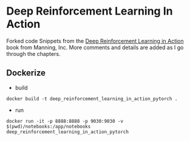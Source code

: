 # Deep Reinforcement Learning In Action

Forked code Snippets from the [Deep Reinforcement Learning in Action](https://www.manning.com/books/deep-reinforcement-learning-in-action) book from Manning, Inc.
More comments and details are added as I go through the chapters. 

## Dockerize
- build
```
docker build -t deep_reinforcement_learning_in_action_pytorch .
```

- run
```
docker run -it -p 8888:8888 -p 9030:9030 -v $(pwd)/notebooks:/app/notebooks deep_reinforcement_learning_in_action_pytorch
```
